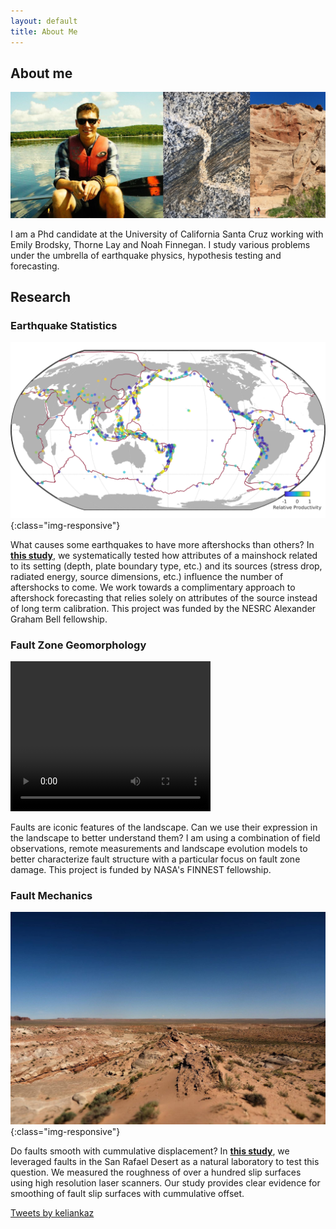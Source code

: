```yaml
---
layout: default
title: About Me
---
```


<head>
  <!-- <link rel="stylesheet" href="https://fonts.googleapis.com/icon?family=Material+Icons">
  <meta name="google-site-verification" content="wFTtTHmL739-XZIkQX0sAv-Ihaoesq8J7GxJI0vbCRc" />
  {% raw %}{% seo %}{% endraw %} -->
</head>

## About me
<img src="assets/img/me.jpg" alt="my face and rocks">

I am a Phd candidate at the University of California Santa Cruz working with Emily Brodsky, Thorne Lay and Noah Finnegan. I study various problems under the umbrella of earthquake physics, hypothesis testing and forecasting.

## Research

### Earthquake Statistics

![relative aftershock productivity](assets/img/worldmap_res.png){:class="img-responsive"}

What causes some earthquakes to have more aftershocks than others? In <a href="https://scholar.google.ca/citations?hl=en&user=XsIHgIsAAAAJ">__this study__</a>, we systematically tested how attributes of a mainshock related to its setting (depth, plate boundary type, etc.) and its sources (stress drop, radiated energy, source dimensions, etc.) influence the number of aftershocks to come. We work towards a complimentary approach to aftershock forecasting that relies solely on attributes of the source instead of long term calibration. This project was funded by the NESRC Alexander Graham Bell fellowship.

### Fault Zone Geomorphology

<video
       loop="loop"
       autoplay="autoplay"
       width="320"
       height="240"
       name="Video Name"
       src="assets/gifs/landscape_evolution.mov">
</video>

Faults are iconic features of the landscape. Can we use their expression in the landscape to better understand them? I am using a combination of field observations, remote measurements and landscape evolution models to better characterize fault structure with a particular focus on fault zone damage. This project is funded by NASA's FINNEST fellowship.

### Fault Mechanics

![Utah](assets/img/utah_mollys_castle.jpg){:class="img-responsive"}

Do faults smooth with cummulative displacement? In <a href="https://agupubs.onlinelibrary.wiley.com/doi/abs/10.1029/2018JB015638">__this study__</a>, we leveraged faults in the San Rafael Desert as a natural laboratory to test this question. We measured the roughness of over a hundred slip surfaces using high resolution laser scanners. Our study provides clear evidence for smoothing of fault slip surfaces with cummulative offset.

<a class="twitter-timeline" data-height="300" width="500" href="https://twitter.com/keliankaz?ref_src=twsrc%5Etfw">Tweets by keliankaz</a> <script async src="https://platform.twitter.com/widgets.js" charset="utf-8"></script>

<!-- -----
thing | 2 | more -->
